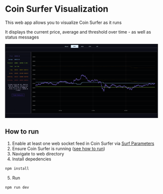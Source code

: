 # Coin Surfer Visualization
This web app allows you to visualize Coin Surfer as it runs

It displays the current price, average and threshold over time - as well as status messages

![visualization](../docs/images/screenshot-chart.png)

## How to run
1. Enable at least one web socket feed in Coin Surfer via [Surf Parameters](https://github.com/husarms/coin-surfer/blob/master/interfaces/surf-parameters.ts#L8)
2. Ensure Coin Surfer is running ([see how to run](https://github.com/husarms/coin-surfer#how-to-run))
3. Navigate to web directory
4. Install depedencies
  ```bash
  npm install
  ```
5. Run 
  ```bash
  npm run dev
  ```

